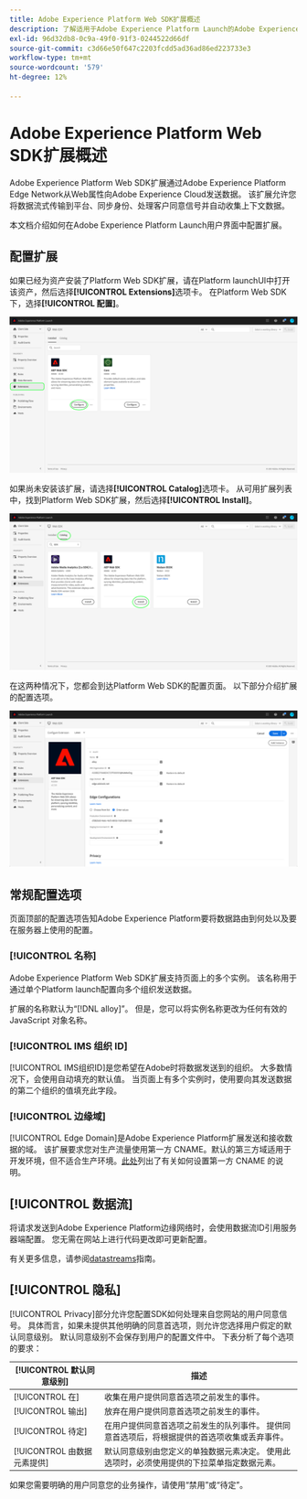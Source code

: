 ```yaml
---
title: Adobe Experience Platform Web SDK扩展概述
description: 了解适用于Adobe Experience Platform Launch的Adobe Experience Platform Web SDK扩展
exl-id: 96d32db8-0c9a-49f0-91f3-0244522d66df
source-git-commit: c3d66e50f647c2203fcdd5ad36ad86ed223733e3
workflow-type: tm+mt
source-wordcount: '579'
ht-degree: 12%

---
```


# Adobe Experience Platform Web SDK扩展概述

Adobe Experience Platform Web SDK扩展通过Adobe Experience Platform Edge Network从Web属性向Adobe Experience Cloud发送数据。 该扩展允许您将数据流式传输到平台、同步身份、处理客户同意信号并自动收集上下文数据。

本文档介绍如何在Adobe Experience Platform Launch用户界面中配置扩展。

## 配置扩展

如果已经为资产安装了Platform Web SDK扩展，请在Platform launchUI中打开该资产，然后选择&#x200B;**[!UICONTROL Extensions]**&#x200B;选项卡。 在Platform Web SDK下，选择&#x200B;**[!UICONTROL 配置]**。

![](../images/extension/overview/configure.png)

如果尚未安装该扩展，请选择&#x200B;**[!UICONTROL Catalog]**&#x200B;选项卡。 从可用扩展列表中，找到Platform Web SDK扩展，然后选择&#x200B;**[!UICONTROL Install]**。

![](../images/extension/overview/install.png)

在这两种情况下，您都会到达Platform Web SDK的配置页面。 以下部分介绍扩展的配置选项。

![](../images/extension/overview/config-screen.png)

## 常规配置选项

页面顶部的配置选项告知Adobe Experience Platform要将数据路由到何处以及要在服务器上使用的配置。

### [!UICONTROL 名称]

Adobe Experience Platform Web SDK扩展支持页面上的多个实例。 该名称用于通过单个Platform launch配置向多个组织发送数据。

扩展的名称默认为“[!DNL alloy]”。 但是，您可以将实例名称更改为任何有效的 JavaScript 对象名称。

### **[!UICONTROL IMS 组织 ID]**

[!UICONTROL IMS组织ID]是您希望在Adobe时将数据发送到的组织。 大多数情况下，会使用自动填充的默认值。 当页面上有多个实例时，使用要向其发送数据的第二个组织的值填充此字段。

### **[!UICONTROL 边缘域]**

[!UICONTROL Edge Domain]是Adobe Experience Platform扩展发送和接收数据的域。 该扩展要求您对生产流量使用第一方 CNAME。默认的第三方域适用于开发环境，但不适合生产环境。[此处](https://experienceleague.adobe.com/docs/core-services/interface/ec-cookies/cookies-first-party.html?lang=zh-Hans)列出了有关如何设置第一方 CNAME 的说明。

## [!UICONTROL 数据流]

将请求发送到Adobe Experience Platform边缘网络时，会使用数据流ID引用服务器端配置。 您无需在网站上进行代码更改即可更新配置。

有关更多信息，请参阅[datastreams](../fundamentals/datastreams.md)指南。


## [!UICONTROL 隐私]

[!UICONTROL Privacy]部分允许您配置SDK如何处理来自您网站的用户同意信号。 具体而言，如果未提供其他明确的同意首选项，则允许您选择用户假定的默认同意级别。 默认同意级别不会保存到用户的配置文件中。 下表分析了每个选项的要求：

| [!UICONTROL 默认同意级别] | 描述 |
| --- | --- |
| [!UICONTROL 在] | 收集在用户提供同意首选项之前发生的事件。 |
| [!UICONTROL 输出] | 放弃在用户提供同意首选项之前发生的事件。 |
| [!UICONTROL 待定] | 在用户提供同意首选项之前发生的队列事件。 提供同意首选项后，将根据提供的首选项收集或丢弃事件。 |
| [!UICONTROL 由数据元素提供] | 默认同意级别由您定义的单独数据元素决定。 使用此选项时，必须使用提供的下拉菜单指定数据元素。 |

如果您需要明确的用户同意您的业务操作，请使用“禁用”或“待定”。

